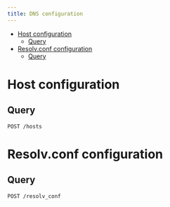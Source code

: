 ```yaml
---
title: DNS configuration
---
```


- [Host configuration](#host-configuration)
  - [Query](#query)
- [Resolv.conf configuration](#resolv.conf-configuration)
  - [Query](#query-1)

# Host configuration

## Query

    POST /hosts

# Resolv.conf configuration

## Query

    POST /resolv_conf
